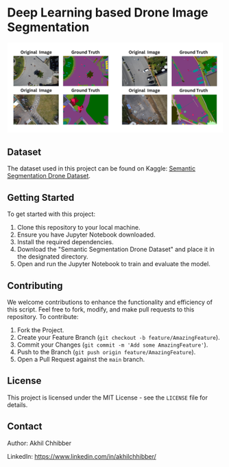 # Deep Learning based Drone Image Segmentation
<p align="center">
  <img src="https://github.com/akhilchibber/Drone-Image-Segmentation/blob/main/Drone-Image-Segmentation.png" alt="earthml Logo">
</p>

## Dataset
The dataset used in this project can be found on Kaggle: [Semantic Segmentation Drone Dataset](https://www.kaggle.com/datasets/bulentsiyah/semantic-drone-dataset). 

## Getting Started
To get started with this project:

1. Clone this repository to your local machine.
2. Ensure you have Jupyter Notebook downloaded.
3. Install the required dependencies.
4. Download the "Semantic Segmentation Drone Dataset" and place it in the designated directory.
5. Open and run the Jupyter Notebook to train and evaluate the model.
   
## Contributing
We welcome contributions to enhance the functionality and efficiency of this script. Feel free to fork, modify, and make pull requests to this repository. To contribute:

1. Fork the Project.
2. Create your Feature Branch (`git checkout -b feature/AmazingFeature`).
3. Commit your Changes (`git commit -m 'Add some AmazingFeature'`).
4. Push to the Branch (`git push origin feature/AmazingFeature`).
5. Open a Pull Request against the `main` branch.

## License

This project is licensed under the MIT License - see the `LICENSE` file for details.

## Contact

Author: Akhil Chhibber

LinkedIn: https://www.linkedin.com/in/akhilchhibber/
